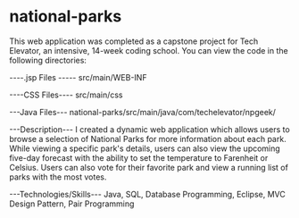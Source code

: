 # national-parks
This web application was completed as a capstone project for Tech Elevator, an intensive, 14-week coding school. You can view the code in the following directories:
 
----.jsp Files -----
src/main/WEB-INF

----CSS Files----
src/main/css

---Java Files---
national-parks/src/main/java/com/techelevator/npgeek/

---Description---
I created a dynamic web application which allows users to browse a selection of National Parks for more information about each park. While viewing a specific park's details, users can also view the upcoming five-day forecast with the ability to set the temperature to Farenheit or Celsius. Users can also vote for their favorite park and view a running list of parks with the most votes. 

---Technologies/Skills---
Java, SQL, Database Programming, Eclipse, MVC Design Pattern, Pair Programming